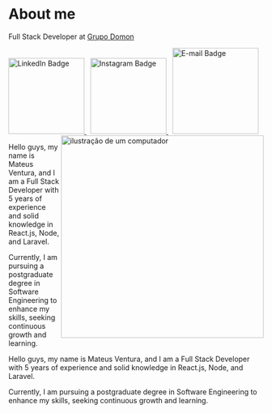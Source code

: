 # About me
Full Stack Developer at [Grupo Domon](https://www.grupodomon.com.br)

<div id="badges">
  <a href="https://www.linkedin.com/in/omateusventura">
    <img src="https://i.ibb.co/LRgwWY8/github-linkedin.png" width="150" alt="LinkedIn Badge"/>
  </a> &nbsp
  <a href="https://www.instagram.com/omateusventura/">
    <img src="https://i.ibb.co/ww4cTpz/github-instagram.png" width="150" alt="Instagram Badge"/>
  </a> &nbsp
  <a href="#">
    <img src="https://i.ibb.co/jW6Mkqm/email.png" width="170" alt="E-mail Badge"/>
  </a>
</div>

<img src="https://raw.githubusercontent.com/MicaelliMedeiros/micaellimedeiros/master/image/computer-illustration.png" alt="ilustração de um computador" min-width="400px" max-width="400px" width="400px" align="right" />

<p>
  Hello guys, my name is Mateus Ventura, and I am a Full Stack Developer with 5 years of experience and solid knowledge in React.js, Node, and Laravel.
</p>

<p>
Currently, I am pursuing a postgraduate degree in Software Engineering to enhance my skills, seeking continuous growth and learning.
</p>

<p>
Hello guys, my name is Mateus Ventura, and I am a Full Stack Developer with 5 years of experience and solid knowledge in React.js, Node, and Laravel.
</p>

<p>
Currently, I am pursuing a postgraduate degree in Software Engineering to enhance my skills, seeking continuous growth and learning.
</p>

